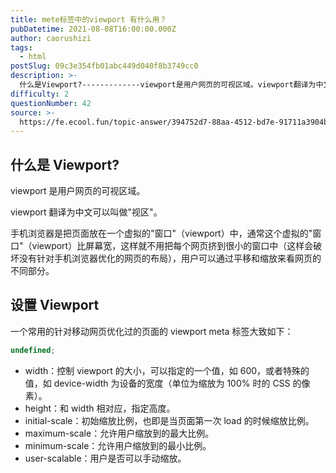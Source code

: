 ```yaml
---
title: mete标签中的viewport 有什么用？
pubDatetime: 2021-08-08T16:00:00.000Z
author: caorushizi
tags:
  - html
postSlug: 09c3e354fb01abc449d040f8b3749cc0
description: >-
  什么是Viewport?-------------viewport是用户网页的可视区域。viewport翻译为中文可以叫做"视区"。手机浏览器是把页面放在一个虚拟的"窗口"（viewport）中，通常
difficulty: 2
questionNumber: 42
source: >-
  https://fe.ecool.fun/topic-answer/394752d7-88aa-4512-bd7e-91711a3904b7?orderBy=updateTime&order=desc&tagId=12
---
```


## 什么是 Viewport?

viewport 是用户网页的可视区域。

viewport 翻译为中文可以叫做"视区"。

手机浏览器是把页面放在一个虚拟的"窗口"（viewport）中，通常这个虚拟的"窗口"（viewport）比屏幕宽，这样就不用把每个网页挤到很小的窗口中（这样会破坏没有针对手机浏览器优化的网页的布局），用户可以通过平移和缩放来看网页的不同部分。

## 设置 Viewport

一个常用的针对移动网页优化过的页面的 viewport meta 标签大致如下：

```typescript
undefined;
```

- width：控制 viewport 的大小，可以指定的一个值，如 600，或者特殊的值，如 device-width 为设备的宽度（单位为缩放为 100% 时的 CSS 的像素）。
- height：和 width 相对应，指定高度。
- initial-scale：初始缩放比例，也即是当页面第一次 load 的时候缩放比例。
- maximum-scale：允许用户缩放到的最大比例。
- minimum-scale：允许用户缩放到的最小比例。
- user-scalable：用户是否可以手动缩放。

